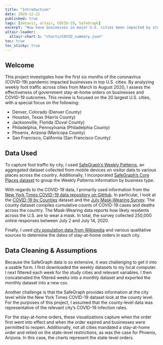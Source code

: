 ```yaml
---
title: "Introduction"
date: 2020-12-22
published: true
tags: [dataviz, altair, COVID-19, SafeGraph]
excerpt: "How have businesses in major U.S. cities been impacted by stay-at-home orders and a reduction in foot traffic during the COVID-19 pandemic?"
altair-loader:
  altair-chart-1: "charts/COVID_summary.json"
toc: true
toc_sticky: true
---
```


## Welcome

This project investigates how the first six months of the coronavirus (COVID-19) pandemic impacted businesses in top U.S. cities. By analyzing weekly foot traffic across cities from March to August 2020, I assess the effectiveness of government stay-at-home orders on businesses and COVID-19 outcomes. This review is focused on the 20 largest U.S. cities, with a special focus on the following:

*	Denver, Colorado (Denver County)
*	Houston, Texas (Harris County)
*	Jacksonville, Florida (Duval County)
*	Philadelphia, Pennsylvania (Philadelphia County)
*	Phoenix, Arizona (Maricopa County)
*	San Francisco, California (San Francisco County)

## Data Used

To capture foot traffic by city, I used [SafeGraph’s Weekly Patterns](https://docs.safegraph.com/docs/weekly-patterns), an aggregated dataset collected from mobile devices on visitor data to various places across the country. Additionally, I incorporated [SafeGraph’s Core Places dataset](https://docs.safegraph.com/docs#section-core-places) to group the Weekly Patterns information by business type.

With regards to the COVID-19 data, I primarily used information from the [New York Times COVID-19 data repository on GitHub](https://github.com/nytimes/covid-19-data). In particular, I look at the [COVID-19 by Counties](https://github.com/nytimes/covid-19-data/blob/master/us-counties.csv) dataset and the [July Mask-Wearing Survey](https://github.com/nytimes/covid-19-data/tree/master/mask-use). The county dataset compiles cumulative counts of COVID-19 cases and deaths across the country. The Mask-Wearing data reports how likely residents across the U.S. are to wear a mask. In total, the survey collected 250,000 online responses between July 2 and July 14, 2020. 

Finally, I used [city population data from Wikipedia](https://en.wikipedia.org/wiki/List_of_United_States_cities_by_population) and various qualitative sources to determine the dates of stay-at-home orders in each city.

## Data Cleaning & Assumptions

Because the SafeGraph data is so extensive, it was challenging to get it into a usable form. I first downloaded the weekly datasets to my local computer. I next filtered each week for the study cities and relevant variables. I then concatenated the filtered weeks into a monthly dataset and exported the monthly dataset into a new csv. 

Another challenge is that the SafeGraph provides information at the city level while the New York Times COVID-19 dataset look at the county level. For the purposes of this project, I assumed that the county-level data was representative of the relevant city’s COVID-19 infection rates.

For the stay-at-home orders, these visualizations capture when the order first went into effect and when the order expired and businesses were permitted to reopen. Additionally, not all cities mandated a stay-at-home order and relied on the state-level restrictions, as was the case for Phoenix, Arizona. In this case, the charts represent the state-level orders.

<div id="altair-chart-1"></div>
